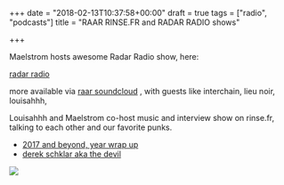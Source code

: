 +++
date = "2018-02-13T10:37:58+00:00"
draft = true
tags = ["radio", "podcasts"]
title = "RAAR RINSE.FR and RADAR RADIO shows"

+++

Maelstrom hosts awesome Radar Radio show, here:

[radar radio](http://www.radarradio.com/event/maelstrom "radar radio")

more available via [raar soundcloud](https://soundcloud.com/raarraar/ "raar sc") , with guests like interchain, lieu noir, louisahhh, 

Louisahhh and Maelstrom co-host music and interview show on rinse.fr, talking to each other and our favorite punks.  

* [2017 and beyond, year wrap up](https://soundcloud.com/raarraar/raar-on-rinse-france-with-maelstrom-louisahhh-8th-jan-2018 "2017 and beyond, year wrap up")
* [derek schklar aka the devil](https://soundcloud.com/raarraar/raar-on-rinse-with-derek-schklar-interview-11122017 "derek schklar aka the devil")

![](/uploads/2018/02/13/INSTA_RAA080118.gif)